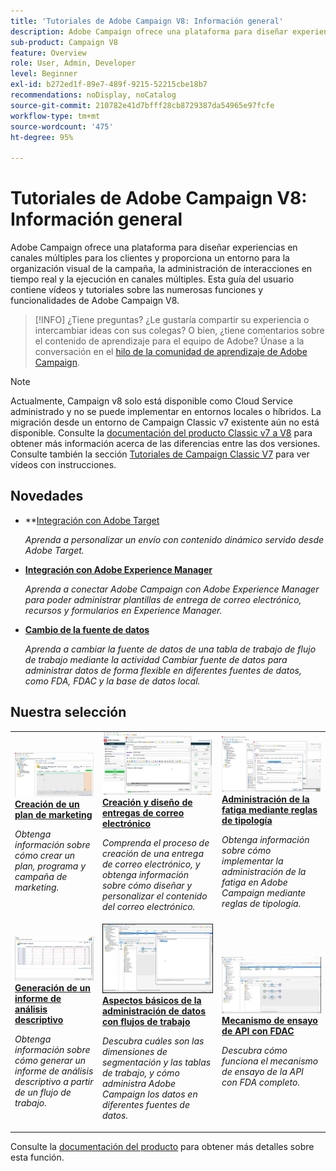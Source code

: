 ```yaml
---
title: 'Tutoriales de Adobe Campaign V8: Información general'
description: Adobe Campaign ofrece una plataforma para diseñar experiencias en canales múltiples para los clientes y proporciona un entorno para la organización visual de la campaña, la administración de interacciones en tiempo real y la ejecución en canales múltiples. Esta guía del usuario contiene vídeos y tutoriales sobre las numerosas funciones y funcionalidades de Adobe Campaign Standard.
sub-product: Campaign V8
feature: Overview
role: User, Admin, Developer
level: Beginner
exl-id: b272ed1f-89e7-489f-9215-52215cbe18b7
recommendations: noDisplay, noCatalog
source-git-commit: 210782e41d7bfff28cb8729387da54965e97fcfe
workflow-type: tm+mt
source-wordcount: '475'
ht-degree: 95%

---
```


# Tutoriales de Adobe Campaign V8: Información general

Adobe Campaign ofrece una plataforma para diseñar experiencias en canales múltiples para los clientes y proporciona un entorno para la organización visual de la campaña, la administración de interacciones en tiempo real y la ejecución en canales múltiples. Esta guía del usuario contiene vídeos y tutoriales sobre las numerosas funciones y funcionalidades de Adobe Campaign V8.

>[!INFO]
> ¿Tiene preguntas? ¿Le gustaría compartir su experiencia o intercambiar ideas con sus colegas? O bien, ¿tiene comentarios sobre el contenido de aprendizaje para el equipo de Adobe? Únase a la conversación en el [hilo de la comunidad de aprendizaje de Adobe Campaign](https://experienceleaguecommunities.adobe.com:443/t5/adobe-campaign-classic/join-the-discussion-on-adobe-campaign-learning/td-p/419096?profile.language=es).

>[!NOTE]
> Actualmente, Campaign v8 solo está disponible como Cloud Service administrado y no se puede implementar en entornos locales o híbridos. La migración desde un entorno de Campaign Classic v7 existente aún no está disponible.
>Consulte la [documentación del producto Classic v7 a V8](https://experienceleague.adobe.com/docs/campaign/campaign-v8/start/capability-matrix.html?lang=es) para obtener más información acerca de las diferencias entre las dos versiones. Consulte también la sección [Tutoriales de Campaign Classic V7](https://experienceleague.adobe.com/docs/campaign-classic-learn/tutorials/overview.html?lang=es) para ver vídeos con instrucciones.

## Novedades

* **[Integración con Adobe Target](/help/connect/target-integration.md)

   *Aprenda a personalizar un envío con contenido dinámico servido desde Adobe Target.*

* **[Integración con Adobe Experience Manager](https://experienceleague.adobe.com/docs/campaign-learn/integrate-with-experience-manager/overview.html?lang=es)**

   *Aprenda a conectar Adobe Campaign con Adobe Experience Manager para poder administrar plantillas de entrega de correo electrónico, recursos y formularios en Experience Manager.*

* **[Cambio de la fuente de datos](/help/data-management/change-data-source.md)**

   *Aprenda a cambiar la fuente de datos de una tabla de trabajo de flujo de trabajo mediante la actividad Cambiar fuente de datos para administrar datos de forma flexible en diferentes fuentes de datos, como FDA, FDAC y la base de datos local.*


## Nuestra selección

<table>
<tr>
  <td>
    <a href="/help/get-started/create-a-marketing-plan-programs-and-campaigns.md">
      <img alt="Creación de planes, programas y campañas de marketing (vídeo)" src="./assets/333810.jpg"/>
    </a>
    <div>
      <a href="/help/get-started/create-a-marketing-plan-programs-and-campaigns.md">
    <strong>Creación de un plan de marketing</strong>
    </a>
    </div>
    <p>
    <em>Obtenga información sobre cómo crear un plan, programa y campaña de marketing.</em>
    <p>
  </td>
   <td>
    <a href="./content-creation/create-and-design-email-deliveries.md">
      <img alt="Creación y diseño de entregas de correo electrónico (vídeo)" src="./assets/333476.jpg" />
    </a>
    <div>
      <a href="./content-creation/create-and-design-email-deliveries.md">
    <strong>Creación y diseño de entregas de correo electrónico</strong>
    </a>
    </div> 
    <p>
    <em>Comprenda el proceso de creación de una entrega de correo electrónico, y obtenga información sobre cómo diseñar y personalizar el contenido del correo electrónico.
</em>
    <p>
  </td>
  <td>
    <a href="./send-messages/fatigue-management/typology-rules-for-fatigue-management.md">
      <img alt="Administración de la fatiga mediante reglas de tipología (vídeo)" src="./assets/333787.jpg" />
    </a>
    <div>
      <a href="./send-messages/fatigue-management/typology-rules-for-fatigue-management.md">
    <strong>Administración de la fatiga mediante reglas de tipología</strong>
    </a>
    </div>
    <p>
    <em>Obtenga información sobre cómo implementar la administración de la fatiga en Adobe Campaign mediante reglas de tipología. </em>
    <p>
  </td>
</tr>
<tr>
</td>
  <td>
    <a href="./reporting/generate-a-descriptive-analysis-report.md">
      <img alt="Generación de un informe de análisis descriptivo" src="./assets/333994.jpg" />
    </a>
    <div>
      <a href="./reporting/generate-a-descriptive-analysis-report.md">
    <strong>Generación de un informe de análisis descriptivo</strong>
    </a>
    </div>
    <p>
    <em>Obtenga información sobre cómo generar un informe de análisis descriptivo a partir de un flujo de trabajo.</em>
    <p>
  </td>
  <td>
   <a href="./data-management/data-management-fundamentals.md">
      <img alt="Aspectos básicos de la administración de datos con flujos de trabajo" src="./assets/339992.jpg" />
    </a>
     <div>
      <a href="./data-management/data-management-fundamentals.md">
    <strong>Aspectos básicos de la administración de datos con flujos de trabajo</strong>
    </a>
    </div>
    <p>
    <em>Descubra cuáles son las dimensiones de segmentación y las tablas de trabajo, y cómo administra Adobe Campaign los datos en diferentes fuentes de datos.</em>
    <p>
  </td>
  <td>
   <a href="./data-management/api-staging-mechanism.md">
      <img alt="Mecanismo de ensayo de API con FDAC" src="./assets/339276.jpg" />
    </a>
     <div>
      <a href="./data-management/api-staging-mechanism.md">
    <strong>Mecanismo de ensayo de API con FDAC</strong>
    </a>
    </div>
    <p>
    <em>Descubra cómo funciona el mecanismo de ensayo de la API con FDA completo.</em>
    <p>
  </td>
</tr>
</table>

Consulte la [documentación del producto](https://experienceleague.adobe.com/docs/campaign-v8.html?lang=es) para obtener más detalles sobre esta función.
